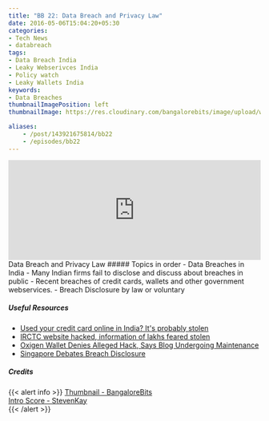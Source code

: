 ```yaml
---
title: "BB 22: Data Breach and Privacy Law"
date: 2016-05-06T15:04:20+05:30
categories:
- Tech News
- databreach
tags:
- Data Breach India
- Leaky Webserivces India
- Policy watch
- Leaky Wallets India
keywords:
- Data Breaches
thumbnailImagePosition: left
thumbnailImage: https://res.cloudinary.com/bangalorebits/image/upload/w_600,h_600,c_fill,r_50/v1518006932/bb-episode-assets/bb-news-thumbnail_wk4v4x.png

aliases:
    - /post/143921675814/bb22
    - /episodes/bb22
---
```

<iframe frameborder='0' height='200px' scrolling='no' seamless src='https://embed.simplecast.com/8747655c?color=f5f5f5' width='100%'></iframe>
<BR>
Data Breach and Privacy Law
<!--more-->
##### Topics in order
- Data Breaches in India
- Many Indian firms fail to disclose and discuss about breaches in public
- Recent breaches of credit cards, wallets and other government webservices.
- Breach Disclosure by law or voluntary


##### Useful Resources
*   [Used your credit card online in India? It's probably stolen](https://fallible.co/blog//2016/03/30/payment-gateway-hacked-credit-card-leaked/)
*  [IRCTC website hacked, information of lakhs feared stolen](http://timesofindia.indiatimes.com/tech/tech-news/IRCTC-website-hacked-information-of-lakhs-feared-stolen/articleshow/52116516.cms?)
*   [Oxigen Wallet Denies Alleged Hack, Says Blog Undergoing Maintenance](http://gadgets.ndtv.com/internet/news/oxigen-wallet-denies-alleged-hack-says-blog-undergoing-maintenance-749323)
*   [Singapore Debates Breach Disclosure](http://www.inforisktoday.in/singapore-debates-breach-disclosure-a-8512)
##### Credits

{{< alert info  >}}
  [Thumbnail - BangaloreBits](https://bangalorebits.in) <BR>
  [Intro Score - StevenKay](https://plus.google.com/+StevenKay_Detachment)<BR>
{{< /alert >}}

